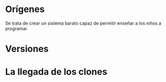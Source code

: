 # Orígenes

Se trata de crear un sistema barato capaz de permitir enseñar a los niños a programar.

# Versiones


# La llegada de los clones